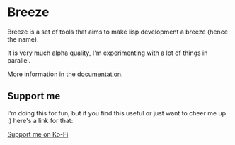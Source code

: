 # Breeze

Breeze is a set of tools that aims to make lisp development a breeze
(hence the name).

It is very much alpha quality, I'm experimenting with a lot of things
in parallel.

More information in the [documentation](https://fstamour.gitlab.io/breeze/).

## Support me

I'm doing this for fun, but if you find this useful or just want to
cheer me up :) here's a link for that:

<a href="https://ko-fi.com/F2F21YR7I">Support me on Ko-Fi</a>
